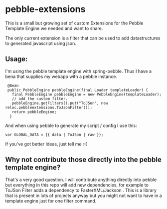 # pebble-extensions

This is a small but growing set of custom Extensions for the Pebble Template Engine we needed and want to share.

The only current extension is a filter that can be used to add datastructures to generated javascript using json.
 

## Usage:

I'm using the pebble template engine with spring-pebble. Thus I have a bena that supplies my webapp with a pebble instance.

```
 @Bean
 public PebbleEngine pebbleEngine(final Loader templateLoader) {
   final PebbleEngine pebbleEngine = new PebbleEngine(templateLoader);
   // add the custom filter.
   pebbleEngine.getFilters().put("ToJSon", new reloc.pebbleextensions.ToJsonFilter());
   return pebbleEngine;
  }
```

And when using pebble to generate my script / config I use this:

```
var GLOBAL_DATA = {{ data | ToJSon | raw }};
```

If you've got better Ideas, just tell me :-)


## Why not contribute those directly into the pebble template engine?

That's a very good question. I will contribute anything directly into pebble but everything in this repo will add new dependencies, for example to ToJSon Filter adds a dependency to FasterXML/Jackson . This is a library that is present in lots of projects anyway but you might not want to have in a template engine just for one filter command.

